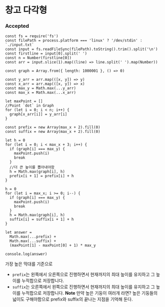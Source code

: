 # 창고 다각형

### Accepted
```
const fs = require('fs')
const filePath = process.platform === 'linux' ? '/dev/stdin' : `./input.txt`
const input = fs.readFileSync(filePath).toString().trim().split('\n')
const firstline = input[0].split(' ')
const n = Number(firstline[0])
const arr = input.slice(1).map((line) => line.split(' ').map(Number))

const graph = Array.from({ length: 1000001 }, () => 0)

const y_arr = arr.map(([x, y]) => y)
const x_arr = arr.map(([x, y]) => x)
const max_y = Math.max(...y_arr)
const max_x = Math.max(...x_arr)

let maxPoint = []
//Point `dot` in Graph
for (let i = 0; i < n; i++) {
  graph[x_arr[i]] = y_arr[i]
}

const prefix = new Array(max_x + 2).fill(0)
const suffix = new Array(max_x + 2).fill(0)

let h = 0
for (let i = 0; i < max_x + 3; i++) {
  if (graph[i] === max_y) {
    maxPoint.push(i)
    break
  }
  //더 큰 높이를 뽑아내야함
  h = Math.max(graph[i], h)
  prefix[i + 1] = prefix[i] + h
}

h = 0
for (let i = max_x; i >= 0; i--) {
  if (graph[i] === max_y) {
    maxPoint.push(i)
    break
  }
  h = Math.max(graph[i], h)
  suffix[i] = suffix[i + 1] + h
}

let answer =
  Math.max(...prefix) +
  Math.max(...suffix) +
  (maxPoint[1] - maxPoint[0] + 1) * max_y

console.log(answer)

```

가장 높은 막대를 기준으로 
- `prefix`는 왼쪽에서 오른쪽으로 진행하면서 현재까지의 최대 높이를 유지하고 그 높이를 누적합으로 저장합니다.
- `suffix`는 오른쪽에서 왼쪽으로 진행하면서 현재까지의 최대 높이를 유지하고 그 높이를 누적합으로 저장합니다.
**Note**
만약 높은 기둥이 여러개 라면?
높은 기둥들의 넓이도 구해야함으로 prefix와 suffix의 끝나는 지점을 기억해 둔다.